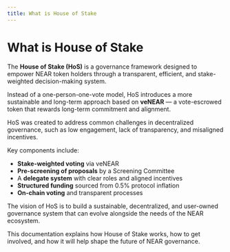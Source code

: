 ```yaml
---
title: What is House of Stake
---
```


# What is House of Stake

The **House of Stake (HoS)** is a governance framework designed to empower NEAR token holders through a transparent, efficient, and stake-weighted decision-making system.

Instead of a one-person-one-vote model, HoS introduces a more sustainable and long-term approach based on **veNEAR** — a vote-escrowed token that rewards long-term commitment and alignment.

HoS was created to address common challenges in decentralized governance, such as low engagement, lack of transparency, and misaligned incentives.

Key components include:

- **Stake-weighted voting** via veNEAR
- **Pre-screening of proposals** by a Screening Committee
- A **delegate system** with clear roles and aligned incentives
- **Structured funding** sourced from 0.5% protocol inflation
- **On-chain voting** and transparent processes

The vision of HoS is to build a sustainable, decentralized, and user-owned governance system that can evolve alongside the needs of the NEAR ecosystem.

This documentation explains how House of Stake works, how to get involved, and how it will help shape the future of NEAR governance.
